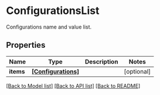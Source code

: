 # ConfigurationsList

Configurations name and value list.
## Properties
Name | Type | Description | Notes
------------ | ------------- | ------------- | -------------
**items** | [**[Configurations]**](Configurations.md) |  | [optional] 

[[Back to Model list]](../README.md#documentation-for-models) [[Back to API list]](../README.md#documentation-for-api-endpoints) [[Back to README]](../README.md)


